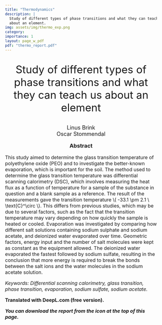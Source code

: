 ```yaml
---
title: "Thermodynamics"
description: |
  Study of different types of phase transitions and what they can teach us
  about an element.
img: assets/img/thermo_exp.png
category:
importance: 1
layout: page_w_pdf
pdf: "thermo_report.pdf"
---
```


<!-- markdownlint-disable MD033 -->

<p style="text-align:center; font-size:35px">Study of different types of phase transitions and what they can teach us
  about an element</p>

<p style="text-align:center; font-size:18px">Linus Brink <br>
                                            Oscar Stommendal</p>

<p style="text-align:center; font-size:18px; font-weight: bold">Abstract</p>

<p style="text-align:left; font-size:16px">This study aimed to determine the glass transition temperature of polyethylene oxide (PEO) and to investigate the better-known evaporation, which is important for the soil. The method used to determine the glass transition temperature was differential scanning calorimetry (DSC), which involves measuring the heat flux as a function of temperature for a sample of the substance in question and a blank sample as a reference. The result of the measurements gave the transition temperature \( -33.1 \pm 2.1 \ \text{C}^\circ \). This differs from previous studies, which may be due to several factors, such as the fact that the transition temperature may vary depending on how quickly the sample is heated or cooled. Evaporation was investigated by comparing how different salt solutions containing sodium sulphate and sodium acetate, and deionized water evaporated over time. Geometric factors, energy input and the number of salt molecules were kept as constant as the equipment allowed. The deionized water evaporated the fastest followed by sodium sulfate, resulting in the conclusion that more energy is required to break the bonds between the salt ions and the water molecules in the sodium acetate solution.

<p style="text-align:left; font-size:16px; font-style: italic">Keywords: Differential scanning calorimetry, glass transition, phase transition, evaporation, sodium sulfate, sodium acetate.</p>

<p style="text-align:left; font-size:16px; font-weight: bold">Translated with DeepL.com (free version).</p>

<p style="text-align:left; font-size:16px; font-style: italic; font-weight: bold">You can download the report from the icon at the top of this page.</p>
